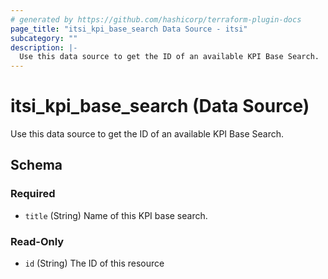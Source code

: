 ```yaml
---
# generated by https://github.com/hashicorp/terraform-plugin-docs
page_title: "itsi_kpi_base_search Data Source - itsi"
subcategory: ""
description: |-
  Use this data source to get the ID of an available KPI Base Search.
---
```


# itsi_kpi_base_search (Data Source)

Use this data source to get the ID of an available KPI Base Search.



<!-- schema generated by tfplugindocs -->
## Schema

### Required

- `title` (String) Name of this KPI base search.

### Read-Only

- `id` (String) The ID of this resource
